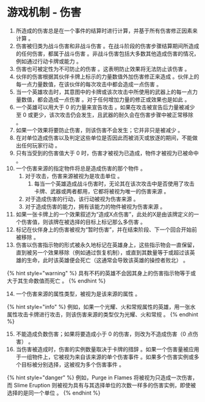 # 游戏机制 - 伤害

1. 所造成的伤害总是在一个事件的结算时进行计算，并基于所有伤害修正因素来计算 。
2. 伤害被归类为战斗伤害和非战斗伤害 。在战斗阶段的伤害步骤结算期间所造成的任何伤害，都属于战斗伤害 。非战斗伤害包括大多数其他造成伤害的情况，例如通过行动卡牌或能力 。
3. 伤害也可被定性为不可防止的伤害 。这表明防止效果将无法防止该伤害 。
4. 伙伴的伤害根据其伙伴卡牌上标示的力量数值外加伤害修正来造成 。伙伴上的每一点力量数值，在该伙伴的每次攻击中都会造成一点伤害 。
5. 当一个英雄攻击时，其意图中的卡牌或该次攻击中所使用的武器上的每一点力量数值，都会造成一点伤害 。对于任何增加力量的修正或效果也是如此 。
6. 一个英雄可以用大于 0 的力量来宣告攻击 。如果在攻击被宣告后力量被减少至 0 或更少，该次攻击仍会发生，且武器的耐久会在伤害步骤中被正常移除 。
7. 如果一个效果将要防止伤害，则该伤害不会发生；它并非只是被减少 。
8. 在对单位造成伤害以及判定这些单位是否因此而被消灭或放逐的期间，不能做出任何玩家行动 。
9. 只有当受到的伤害值大于 0 时，伤害才被视为已造成，物件才被视为已被命中 。
10. 一个伤害来源的指定物件将总是造成伤害的那个物件 。
    1. 对于攻击，伤害来源被视为是攻击单位 。
       1. 每当一个英雄造成战斗伤害时，无论其在该次攻击中是否使用了攻击卡牌、武器或两者都用，它都将被视为唯一的伤害来源 。
    2. 对于造成伤害的行动，该行动被视为伤害来源 。
    3. 对于造成伤害的能力，拥有该能力的物件被视为伤害来源 。
11. 如果一张卡牌上的一个效果叙述为“造成X点伤害”，此处的X是由该牌定义的一个伤害值，则该牌在被选择的目标上标记那么多伤害 。
12. 标记在伙伴身上的伤害被视为“暂时伤害”，并在结束阶段、下一个回合开始前被移除 。
13. 伤害以伤害指示物的形式被永久地标记在英雄身上，这些指示物会一直保留，直到被另一个效果移除（例如通过恢复机制），或直到其数量等于或超过该英雄的生命，此时该英雄便会死亡（这通常会导致该英雄的操控者败北） 。

{% hint style="warning" %}
具有不朽的英雄不会因其身上的伤害指示物等于或大于其生命数值而死亡 。
{% endhint %}

14. 一个伤害来源的属性类型，被视为是该来源的属性 。

{% hint style="info" %}
例如，如果一个光耀、火和常规属性的英雄，用一张水属性攻击卡牌进行攻击，则该伤害来源的类型仅为光耀、火和常规 。
{% endhint %}

15. 不能造成负数伤害；如果将要造成小于 0 的伤害，则改为不造成伤害（0 点伤害） 。
16. 当伤害被造成时，伤害的实例数量取决于卡牌的措辞 。如果一个伤害量被应用于一组物件上，它被视为来自该来源的单个伤害事件 。如果多个伤害实例或多个目标被分别选择，这被视为多个伤害事件 。

{% hint style="danger" %}
例如，Purge in Flames 将被视为只造成一次伤害，而 Slime Eruption 则被视为具有与其选择单位的次数一样多的伤害实例，即使被选择的是同一个单位 。
{% endhint %}
